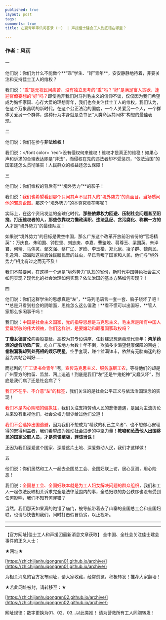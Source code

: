 ```yaml
---
published: true
layout: post
tags:
comments: true
title: 左翼青年审讯问答录（一） | 声援佳士建会工人到底错在哪里？

---
```


### 作者：风雨

<head>一</head>

他们说：你们为什么不能做个**“乖”学生、“好”青年**，安安静静地待着，非要关注和支持佳士工人的维权？

我们说：<font color= 'red' weight=800>“乖”是无视民间疾苦、没有独立思考的“乖”吗？“好”是满足富人贪欲、逢迎官僚妄想的“好”吗？</font>即使抛开我们对马列毛主义的信仰不谈，仅仅因为我们希望成为胸怀家国、心存大爱的理想青年，我们也会关注佳士工人的维权。我们认为，在这个万象昌明的新时代，在这个公正法治的国度，一个人关爱另一个人，一个群体关爱另一个群体，这种行为本身就是总书记‘’人类命运共同体‘’构想的最佳表现。

<head>二</head>

他们说：你们在参与**非法维权！**

我们说：</font color= 'red'>没有侵权何来维权！维权才是真正的维稳！</font>如果心声和诉求的合理表达即是“非法”，而侵权在先的违法者却不受惩罚，“依法治国”的国策还怎么贯彻落实！人民群众的权益还怎么保障！

<head>三</head>

他们说：你们维权的背后有**“境外势力”**的影子！

我们说：<font color= 'red'>我们也希望看到那个只闻其声不见其人的“境外势力”的真面目，当场质问他的邪恶企图。</font>那这个“境外势力”的本尊究竟在哪呢？

实际上，在这个资讯发达的全球化时代，**那些依靠权力回避、压制社会问题甚至阻挠、打压维权者的人，那些依靠权力懒政渎职、违法乱纪、贪污腐化、称霸一方的人**才是“境外势力”的最佳队友！

如果说“境外势力”的目标是做空中国，那么广东这个改革开放前沿省份的“官场精英”：万庆良、朱明国、钟世坚、刘志庚、李嘉、曹鉴燎、蒋尊玉、梁国英、朱泽君、何靖、马伟灵、邹文强、蔡广辽、罗欧、李玉楷、郑北泉、凌子群、魏向民、孔逸鸿、郑海陆这些蠹蚀民脂民膏的蛀虫，早已背叛了国家和人民，他们与“境外势力”相比有过之而无不及！

我们不禁要问，在这样一个满是“境外势力”队友的省份，新时代中国特色社会主义如何实现？现代化的社会治理如何实现？依法治国的基本方略如何实现？！

<head>四</head>

他们说：你们这群学生的思想真是“左”，**马列毛语言一套一套、脑子烧坏了吧！**总是只看到社会的阴暗面，思维怎么这么偏激！**看不惯可以出国呀，**管人家那么多闲事干吗！

我们说：<font color='red'>中国是社会主义国家，党的指导思想是马克思主义，毛主席是所有中国人爱戴崇敬的伟大领袖，你们这样讲，是要煽动和颠覆国家政权吗？</font>

**丁璇女德言论**病毒般蔓延，高校为其专设讲座、任封建思想荼毒现代青年；**鸿茅药酒的虚假功效广告**，屹立广东地方台数十年不倒，欺骗多少渴望健康保障的百姓；**偷税漏税却到处亮相的娱乐明星**，空手套现，赚个盆满钵丰，依然有无脑痴迷的粉丝为其站台叫好……

而悲剧的<font color= 'red'>“广工读书会青年”</font>呢，<font color= 'red'>宣传马克思主义、服务底层工农</font>，等待他们的却是广州警方的拘留、监禁、网上追逃！到底是我们“左”还是牛鬼蛇神“又蠢又坏”，到底是我们病了还是社会病了？

<font color= 'red'>我们不在乎、不介意“左”的标签</font>，我们关注的是社会公平正义与依法治国理念的实现！

<font color= 'red'>我们不是内心阴暗的偏执狂</font>，我们关注支持劳动人民的悲惨遭遇，是因为主流舆论从来没有重视他们，社会公权力很少给过他们公道！

<font color= 'red'>我们不会选择出国逃避</font>，因为我们不想成为“精致的利己主义者”、也不想做心安理得的既得利益者，我们希望成为推动社会进步的中坚力量！**教唆和怂恿他人出国移民的国家公职人员，才是荒谬至极，罪该当诛！**

正因为我们深爱这个国家、深爱这片土地、深爱劳动人民，我们才这样做！

<head>五</head>

他们说：你们居然和工人一起去全国总工会、全国妇联上访，居心叵测，用心险恶！

我们说：<font color= 'red'>全国总工会、全国妇联本就是为工人妇女解决问题的群众组织</font>，我们和工人一起依法反映相关诉求完全是法律范围内的事，全总妇联的办公秩序也没有受到任何影响，我们不知有何罪错？

当然，我们那天如果真的跑错了庙门，被导航带着去了山寨的全国总工会和全国妇联，也请尽快告知我们，同时打击假冒伪劣，以正视听。

---

---

【官方网址|佳士工人和声援团最新消息文章获取】
全中国、全社会关注佳士建会事件的正义人士：

★网址★

[https://zhichijianhuigongren01.github.io/archive/](https://zhichijianhuigongren01.github.io/archive/)

为相关消息的官方发布网址，请大家收藏，经常浏览，积极转发！推荐大家翻墙！

★若此网址被封，请转移至：★

[https://zhichijianhuigongren02.github.io/archive/](https://zhichijianhuigongren02.github.io/archive/)

网址规律：数字更换为01、02、03...以此类推！
请为营救所有工人同胞转发！
